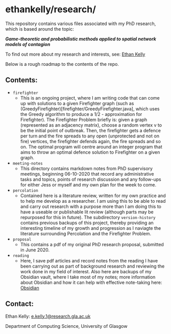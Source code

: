 # ethankelly/research/

This repository contains various files associated with my PhD research, which is based around the topic:

**_Game-theoretic and probabilistic methods applied to spatial network models of contagion_**

To find out more about my research and interests, see: [Ethan Kelly](https://gla.ac.uk/pgrs/ethankelly/)

Below is a rough roadmap to the contents of the repo.

## Contents:
* `firefighter`
  * This is an ongoing project, where I am writing code that can come up with solutions to a given Firefighter graph (such as (GreedyFirefighter)[firefighter/GreedyFirefighter.java], which uses the Greedy algorithm to produce a 1/2 - approximation for Firefighter). The Firefighter Problem briefly is: given a graph (represented as an adjacency matrix), choose a random vertex v to be the initial point of outbreak. Then, the firefighter gets a defence per turn and the fire spreads to any open (unprotected and not on fire) vertices, the firefighter defends again, the fire spreads and so on. The  optimal program will centre around an integer program that aims to throw an optimal defence solution to Firefighter on a given graph.
* `meeting-notes` 
  * This directory contains markdown notes from PhD supervisory meetings, beginning 06-10-2020 that record any administrative tasks and topics, points of research discussion and any follow-ups for either Jess or myself and my own plan for the week to come.
* `percolation`
  * Contained here is a literature review, written for my own practice and to help me develop as a researcher. I am using this to be able to read and carry out research with a purpose more than I am doing this to have a useable or publishable lit review (although parts may be repurposed for this in future). The subdirectory `version-history` contains previous backups of this project, thereby providing an interesting timeline of my growth and progression as I naviagte the literature surrounding Percolation and the Firefighter Problem.
* `proposal` 
  * This contains a pdf of my original PhD research proposal, submitted in June 2020.
* `reading` 
  * Here, I save pdf articles and record notes from the reading I have been carrying out as part of background research and reviewing the work done in my field of interest. Also here are backups of my Obsidian vault, where I take most of my notes; more information about Obsidian and how it can help with effective note-taking here: [Obsidian](https://obsidian.md)


## Contact:
Ethan Kelly: e.kelly.1@research.gla.ac.uk

Department of Computing Science, University of Glasgow

